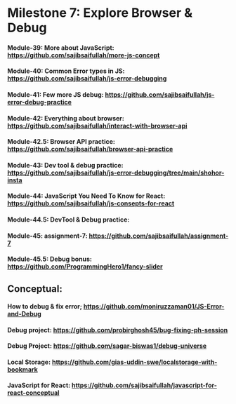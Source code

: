 # Milestone 7: Explore Browser & Debug
#### Module-39: More about JavaScript: https://github.com/sajibsaifullah/more-js-concept
#### Module-40: Common Error types in JS: https://github.com/sajibsaifullah/js-error-debugging
#### Module-41: Few more JS debug: https://github.com/sajibsaifullah/js-error-debug-practice
#### Module-42: Everything about browser: https://github.com/sajibsaifullah/interact-with-browser-api
#### Module-42.5: Browser API practice: https://github.com/sajibsaifullah/browser-api-practice
#### Module-43: Dev tool & debug practice: https://github.com/sajibsaifullah/js-error-debugging/tree/main/shohor-insta
#### Module-44: JavaScript You Need To Know for React: https://github.com/sajibsaifullah/js-consepts-for-react
#### Module-44.5: DevTool & Debug practice: 
#### Module-45: assignment-7: https://github.com/sajibsaifullah/assignment-7
#### Module-45.5: Debug bonus: https://github.com/ProgrammingHero1/fancy-slider

## Conceptual:
#### How to debug & fix error; https://github.com/moniruzzaman01/JS-Error-and-Debug
#### Debug project: https://github.com/probirghosh45/bug-fixing-ph-session
#### Debug Project: https://github.com/sagar-biswas1/debug-universe
#### Local Storage: https://github.com/gias-uddin-swe/localstorage-with-bookmark
#### JavaScript for React: https://github.com/sajibsaifullah/javascript-for-react-conceptual